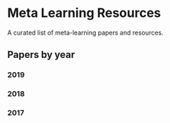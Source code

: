 # Meta Learning Resources
A curated list of meta-learning papers and resources.

## Papers by year

### 2019


### 2018


### 2017
